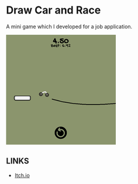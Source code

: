 # Draw Car and Race

A mini game which I developed for a job application.

![dcar](dcar1.png)

## LINKS

- [Itch.io](https://nordicebear.itch.io/dcar)